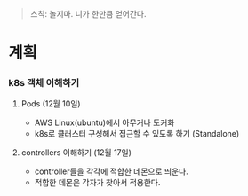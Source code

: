 > 스칙: 놀지마. 니가 한만큼 얻어간다.


# 계획

### k8s 객체 이해하기

1. Pods (12월 10일)
   * AWS Linux(ubuntu)에서 아무거나 도커화
   * k8s로 클러스터 구성해서 접근할 수 있도록 하기 (Standalone)
   
2. controllers 이해하기 (12월 17일)
   * controller들을 각각에 적합한 데몬으로 띄운다.
   * 적합한 데몬은 각자가 찾아서 적용한다.

